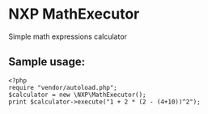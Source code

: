 # NXP MathExecutor

Simple math expressions calculator

## Sample usage:

    <?php
    require "vendor/autoload.php";
    $calculator = new \NXP\MathExecutor();
    print $calculator->execute("1 + 2 * (2 - (4+10))^2");